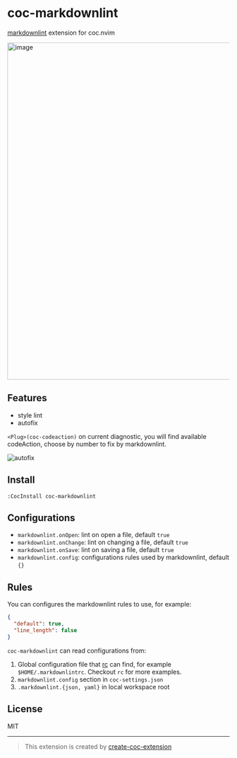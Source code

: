 # coc-markdownlint

[markdownlint](https://github.com/DavidAnson/markdownlint) extension for coc.nvim

<img width="762" alt="image" src="https://user-images.githubusercontent.com/345274/66472846-abe45880-eac0-11e9-8d0a-6b923fbdbee3.png">

## Features

- style lint
- autofix

`<Plug>(coc-codeaction)` on current diagnostic, you will find available codeAction, choose by number to fix by markdownlint.

![autofix](https://user-images.githubusercontent.com/345274/66532165-f0afd400-eb40-11e9-99a7-2b30fb03e258.gif)

## Install

`:CocInstall coc-markdownlint`

## Configurations

- `markdownlint.onOpen`: lint on open a file, default `true`
- `markdownlint.onChange`: lint on changing a file, default `true`
- `markdownlint.onSave`: lint on saving a file, default `true`
- `markdownlint.config`: configurations rules used by markdownlint, default `{}`

## Rules

You can configures the markdownlint rules to use, for example:

```json
{
  "default": true,
  "line_length": false
}
```

`coc-markdownlint` can read configurations from:

1. Global configuration file that [rc](https://www.npmjs.com/package/rc#standards) can find, for example `$HOME/.markdownlintrc`. Checkout `rc` for more examples.
2. `markdownlint.config` section in `coc-settings.json`
3. `.markdownlint.{json, yaml}` in local workspace root

## License

MIT

---
> This extension is created by [create-coc-extension](https://github.com/fannheyward/create-coc-extension)
